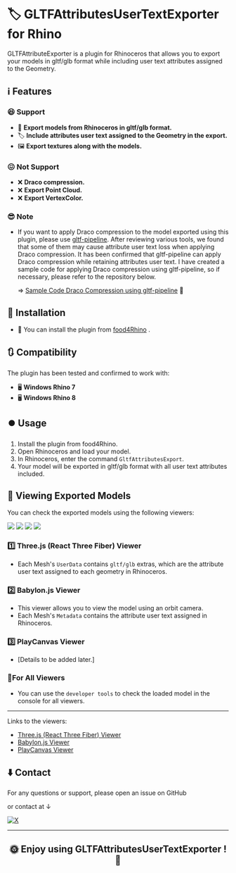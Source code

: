 ﻿# 🏷️ GLTFAttributesUserTextExporter for Rhino

GLTFAttributeExporter is a plugin for Rhinoceros that allows you to export your models in gltf/glb format while including user text attributes assigned to the Geometry.

## :information_source: Features
### :satisfied: **Support**
- 🎨 **Export models from Rhinoceros in gltf/glb format.**
- 🏷️ **Include attributes user text assigned to the Geometry in the export.**
- 🖼️ **Export textures along with the models.**

### :confounded: **Not Support**
- :x: **Draco compression.**
- :x: **Export Point Cloud.**
- :x: **Export VertexColor.**

### :sunglasses: **Note** 
- If you want to apply Draco compression to the model exported using this plugin, please use [gltf-pipeline](https://github.com/CesiumGS/gltf-pipeline). After reviewing various tools, we found that some of them may cause attribute user text loss when applying Draco compression. It has been confirmed that gltf-pipeline can apply Draco compression while retaining attributes user text. I have created a sample code for applying Draco compression using gltf-pipeline, so if necessary, please refer to the repository below.

   => [Sample Code Draco Compression using gltf-pipeline](https://github.com/shuya-tamaru/gltf-draco-compression) 🚀



## :arrow_down_small: Installation

- :rhinoceros: You can install the plugin from  [food4Rhino](https://www.food4rhino.com) .

## :arrows_clockwise: Compatibility

The plugin has been tested and confirmed to work with:

- 🖥️ **Windows Rhino 7**
- 🖥️ **Windows Rhino 8**

## :record_button: Usage

1. Install the plugin from food4Rhino.
2. Open Rhinoceros and load your model.
3. In Rhinoceros, enter the command `GltfAttributesExport`.
4. Your model will be exported in gltf/glb format with all user text attributes included.

## 🎦 Viewing Exported Models
You can check the exported models using the following viewers:

[![](https://img.shields.io/badge/-Three.js-ffffff.svg?logo=threedotjs&logoColor=000000)](https://your-threejs-viewer-link.com)
[![](https://img.shields.io/badge/-ReactThreeFiber-444444.svg?logo=react)](https://your-threejs-viewer-link.com)
[![](https://img.shields.io/badge/-Babylon.js-DC3D24.svg?logo=Babylon)](https://github.com/playcanvas/engine)
[![](https://img.shields.io/badge/-PlayCanvas-182326.svg?logo=playcanvas)](https://github.com/playcanvas/engine)  

 ### :one: Three.js (React Three Fiber) Viewer
- Each Mesh's `UserData` contains `gltf/glb` extras, which are the attribute user text assigned to each geometry in Rhinoceros.

### :two: Babylon.js Viewer
- This viewer allows you to view the model using an orbit camera.
- Each Mesh's `Metadata` contains the attribute user text assigned in Rhinoceros.

### :three: PlayCanvas Viewer
- [Details to be added later.]

### :eyes:For All Viewers
- You can use the `developer tools` to check the loaded model in the console for all viewers.

---

Links to the viewers:
- [Three.js (React Three Fiber) Viewer](#)
- [Babylon.js Viewer](#)
- [PlayCanvas Viewer](#)

## :arrow_down: Contact

For any questions or support, please open an issue on GitHub 

or contact at ↓

[![X](https://img.shields.io/badge/Follow_@tama20013_-shuya_tamaru-0000FF.svg?style=flat-square&logo=x&logoColor=white)](https://twitter.com/tama20013)

---

<div align="center">

## :sun_with_face: Enjoy using GLTFAttributesUserTextExporter ! :full_moon_with_face:
</div>

